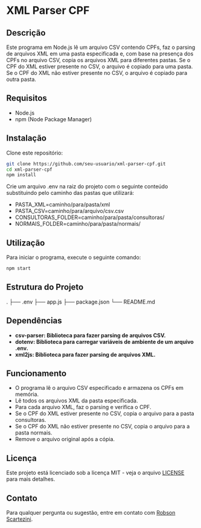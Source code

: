 # XML Parser CPF

## Descrição

Este programa em Node.js lê um arquivo CSV contendo CPFs, faz o parsing de arquivos XML em uma pasta especificada e, com base na presença dos CPFs no arquivo CSV, copia os arquivos XML para diferentes pastas. Se o CPF do XML estiver presente no CSV, o arquivo é copiado para uma pasta. Se o CPF do XML não estiver presente no CSV, o arquivo é copiado para outra pasta.

## Requisitos

- Node.js
- npm (Node Package Manager)

## Instalação

Clone este repositório:
   ```sh
   git clone https://github.com/seu-usuario/xml-parser-cpf.git
   cd xml-parser-cpf
   npm install
   ```

Crie um arquivo .env na raiz do projeto com o seguinte conteúdo substituindo pelo caminho das pastas que utilizará:
- PASTA_XML=caminho/para/pasta/xml
- PASTA_CSV=caminho/para/arquivo/csv.csv
- CONSULTORAS_FOLDER=caminho/para/pasta/consultoras/
- NORMAIS_FOLDER=caminho/para/pasta/normais/

## Utilização
Para iniciar o programa, execute o seguinte comando:
```sh
npm start
``` 

## Estrutura do Projeto
.
├── .env
├── app.js
├── package.json
└── README.md

## Dependências
- **csv-parser: Biblioteca para fazer parsing de arquivos CSV.**
- **dotenv: Biblioteca para carregar variáveis de ambiente de um arquivo .env.**
- **xml2js: Biblioteca para fazer parsing de arquivos XML.**

## Funcionamento
- O programa lê o arquivo CSV especificado e armazena os CPFs em memória.
- Lê todos os arquivos XML da pasta especificada.
- Para cada arquivo XML, faz o parsing e verifica o CPF.
- Se o CPF do XML estiver presente no CSV, copia o arquivo para a pasta consultoras.
- Se o CPF do XML não estiver presente no CSV, copia o arquivo para a pasta normais.
- Remove o arquivo original após a cópia.

## Licença

Este projeto está licenciado sob a licença MIT - veja o arquivo [LICENSE](LICENCE) para mais detalhes.

## Contato

Para qualquer pergunta ou sugestão, entre em contato com [Robson Scartezini](mailto:robsonshk@gmail.com).
